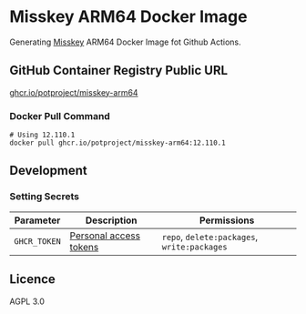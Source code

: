 # Misskey ARM64 Docker Image

Generating [Misskey](https://github.com/misskey-dev/misskey) ARM64 Docker Image fot Github Actions.

## GitHub Container Registry Public URL

[ghcr.io/potproject/misskey-arm64](https://ghcr.io/potproject/misskey-arm64)

### Docker Pull Command

```
# Using 12.110.1
docker pull ghcr.io/potproject/misskey-arm64:12.110.1
```

## Development

### Setting Secrets
| Parameter | Description | Permissions |
| -- | -- | -- |
| `GHCR_TOKEN` | [Personal access tokens](https://github.com/settings/tokens) | `repo`, `delete:packages`, `write:packages` |

## Licence
AGPL 3.0
